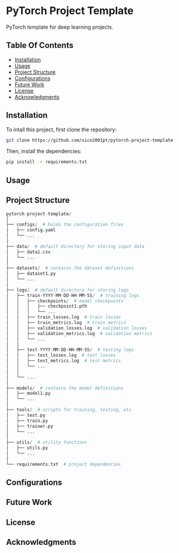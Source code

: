 # PyTorch Project Template

PyTorch template for deep learning projects.

## Table Of Contents

- [Installation](#installation)
- [Usage](#usage)
- [Project Structure](#project-structure)
- [Configurations](#configurations)
- [Future Work](#future-work)
- [License](#license)
- [Acknowledgments](#acknowledgments)

## Installation

To intall this project, first clone the repository:

```bash
git clone https://github.com/xico2001pt/pytorch-project-template
```

Then, install the dependencies:

```bash
pip install -r requirements.txt
```

## Usage

## Project Structure

```python
pytorch-project-template/
│
├── configs/  # holds the configuration files
│   ├── config.yaml
│   └── ...
│
├── data/  # default directory for storing input data
│   ├── data1.csv
│   └── ...
│
├── datasets/  # contains the dataset definitions
│   ├── dataset1.py
│   └── ...
│
├── logs/  # default directory for storing logs
│   ├── train-YYYY-MM-DD-HH-MM-SS/  # training logs
│   │   ├── checkpoints/  # model checkpoints
│   │   │   ├── checkpoint1.pth
│   │   │   └── ...
│   │   ├── train_losses.log  # train losses
│   │   ├── train_metrics.log  # train metrics
│   │   ├── validation_losses.log  # validation losses
│   │   ├── validation_metrics.log  # validation metrics
│   │   └── ...
│   │
│   ├── test-YYYY-MM-DD-HH-MM-SS/  # testing logs
│   │   ├── test_losses.log  # test losses
│   │   ├── test_metrics.log  # test metrics
│   │   └── ...
│   │
│   └── ...
│
├── models/  # contains the model definitions
│   ├── model1.py
│   └── ...
│
├── tools/  # scripts for training, testing, etc.
│   ├── test.py
│   ├── train.py
│   ├── trainer.py
│   └── ...
│
├── utils/  # utility functions
│   ├── utils.py
│   └── ...
│
└── requirements.txt  # project dependencies
```

## Configurations

## Future Work

## License

## Acknowledgments
